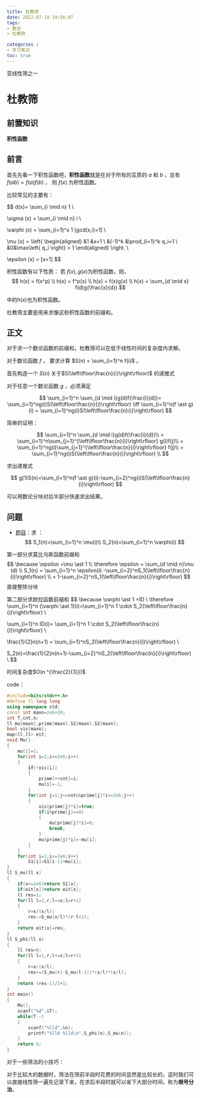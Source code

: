```yaml
---
title: 杜教筛
date: 2022-07-19 19:56:07
tags: 
- 数论
- 杜教筛

categories : 
- 学习笔记
toc: true
---
```




亚线性筛之一


<!-- more -->

# 杜教筛

## 前置知识

**积性函数**

## 前言

首先先看一下积性函数吧，**积性函数**就是在对于所有的互质的 $a$ 和 $b$ ，总有 $f(ab) = f(a)f(b)$ ， 则 $f(x)$ 为积性函数。

比较常见的主要有：


$$
d(x)= \sum_{i \mid n} 1 \\

\sigma (x) = \sum_{i \mid n} i \\

\varphi (x) = \sum_{i=1}^x 1 [gcd(x,i)=1] \\

\mu (x) = 
\left\{
\begin{aligned}
&1 &x=1  \\
&(-1)^k &\prod_{i=1}^k q_i=1 \\
&0&\max\left\{ q_i \right\} > 1
\end{aligned}
\right.  \\

\epsilon (x) = [x=1]
$$

积性函数有以下性质：
若 $f(x),g(x)$为积性函数，则，
$$
h(x) = f(x^p) \\
h(x) = f^p(x) \\
h(x) = f(x)g(x) \\
h(x) = \sum_{d \mid x} f(d)g(\frac{x}{d})
$$

中的$h(x)$也为积性函数。

杜教筛主要是用来求像这些积性函数的前缀和。

## 正文

对于求一个数论函数的前缀和，杜教筛可以在低于线性时间的复杂度内求解。

对于数论函数 $f$ ， 要求计算 $S(n) = \sum_{i=1}^n f(i)$ 。

首先构造一个 $S(n)$ 关于$S(\left\lfloor\frac{n}{i}\right\rfloor)$ 的递推式

对于任意一个数论函数 $g$ ，必须满足

$$
\sum_{i=1}^n \sum_{d \mid i}g(d)f(\frac{i}{d})= \sum_{i=1}^ng(i)S(\left\lfloor\frac{n}{i}\right\rfloor) \iff \sum_{i=1}^n(f \ast g)(i) = \sum_{i=1}^ng(i)S(\left\lfloor\frac{n}{i}\right\rfloor)
$$

简单的证明：

$$
\sum_{i=1}^n \sum_{d \mid i}g(d)f(\frac{i}{d})\\
= \sum_{i=1}^n\sum_{j=1}^{\left\lfloor\frac{n}{i}\right\rfloor} g(i)f(j)\\
= \sum_{i=1}^ng(i)\sum_{j=1}^{\left\lfloor\frac{n}{i}\right\rfloor} f(j)\\
= \sum_{i=1}^ng(i)S(\left\lfloor\frac{n}{i}\right\rfloor) \\
$$

求出递推式

$$
g(1)S(n)=\sum_{i=1}^n(f \ast g)(i)-\sum_{i=2}^ng(i)S(\left\lfloor\frac{n}{i}\right\rfloor)
$$

可以用数论分块对后半部分快速求出结果。

## 问题

- [题目](https://www.luogu.com.cn/problem/P4213)：求 ：
$$
S_1(n)=\sum_{i=1}^n \mu(i)\\
S_2(n)=\sum_{i=1}^n \varphi(i)
$$

第一部分求莫比乌斯函数前缀和
$$
\because \epsilon =\mu \ast 1 \\
\therefore \epsilon = \sum_{d \mid  n}\mu (d) \\
S_1(n) = \sum_{i=1}^n \epsilon(i) -\sum_{i=2}^nS_1(\left\lfloor\frac{n}{i}\right\rfloor) \\
= 1-\sum_{i=2}^nS_1(\left\lfloor\frac{n}{i}\right\rfloor)
$$
直接整除分块

第二部分求欧拉函数前缀和
$$
\because \varphi \ast 1 =ID \\
\therefore \sum_{i=1}^n (\varphi \ast 1)(i)=\sum_{i=1}^n 1 \cdot S_2(\left\lfloor\frac{n}{i}\right\rfloor) \\

\sum_{i=1}^n ID(i)= \sum_{i=1}^n 1 \cdot S_2(\left\lfloor\frac{n}{i}\right\rfloor) \\

\frac{1}{2}n(n+1) = \sum_{i=1}^nS_2(\left\lfloor\frac{n}{i}\right\rfloor) \\

S_2(n)=\frac{1}{2}n(n+1)-\sum_{i=2}^nS_2(\left\lfloor\frac{n}{i}\right\rfloor) \\
$$

时间复杂度$O(n ^{\frac{2}{3}})$

code：

~~~c++
#include<bits/stdc++.h>
#define ll long long
using namespace std;
const int maxn=2e6+10;
int T,cnt,n;
ll mu[maxn],prime[maxn],S1[maxn],S2[maxn];
bool vis[maxn];
map<ll,ll> eit;
void Mu()
{
    mu[1]=1;
    for(int i=2;i<=2e6;i++)
    {
        if(!vis[i])
        {
            prime[++cnt]=i;
            mu[i]=-1;
        }
        for(int j=1;j<=cnt&&prime[j]*i<=2e6;j++)
        {
            vis[prime[j]*i]=true;
            if(i%prime[j]==0)
            {
                mu[prime[j]*i]=0;
                break;
            }
            mu[prime[j]*i]=-mu[i];
        }
    }
    for(int i=1;i<=2e6;i++)
        S1[i]=S1[i-1]+mu[i];
}
ll S_mu(ll x)
{
    if(x<=2e6)return S1[x];
    if(eit[x])return eit[x];
    ll res=1;
    for(ll l=2,r;l<=x;l=r+1)
    {
        r=x/(x/l);
        res-=S_mu(x/l)*(r-l+1);
    }
    return eit[x]=res;
}
ll S_phi(ll x)
{
    ll res=0;
    for(ll l=1,r;l<=x;l=r+1)
    {
        r=x/(x/l);
        res+=(S_mu(r)-S_mu(l-1))*(x/l)*(x/l);
    }
    return (res-1)/2+1;
}
int main()
{
    Mu();
    scanf("%d",&T);
    while(T--)
    {
        scanf("%lld",&n);
        printf("%lld %lld\n",S_phi(n),S_mu(n));
    }
    return 0;
}
~~~

对于一些筛法的小技巧：

对于比较大的数据时，筛法在筛前半段时花费的时间显然是比较长的，这时我们可以直接线性筛一遍先记录下来，在求后半段时就可以省下大部分时间，称为**根号分治**。





